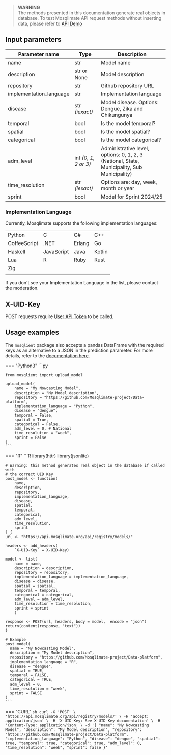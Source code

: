 > **WARNING**  
> The methods presented in this documentation generate real objects in database. To test Mosqlimate API request methods without inserting data, please refer to [API Demo](https://api.mosqlimate.org/api/docs)

## Input parameters 
| Parameter name | Type | Description |
|--|--|--|
| name | str | Model name | 
| description | str or None | Model description |
| repository | str | Github repository URL |
| implementation_language | str | Implementation language |
| disease | str _(iexact)_ | Model disease. Options: Dengue, Zika and Chikungunya |
| temporal | bool | Is the model temporal? |
| spatial | bool | Is the model spatial? |
| categorical | bool | Is the model categorical? |
| adm_level | int _(0, 1, 2 or 3)_ | Administrative level, options: 0, 1, 2, 3 (National, State, Municipality, Sub Municipality) |
| time_resolution | str _(iexact)_ | Options are: day, week, month or year |
| sprint | bool | Model for Sprint 2024/25 |


### Implementation Language
Currently, Mosqlimate supports the following implementation languages:

|||||
|--|--|--|--|
| Python | C | C# | C++ | 
| CoffeeScript | .NET | Erlang | Go |
| Haskell | JavaScript | Java | Kotlin |
| Lua | R | Ruby | Rust |
| Zig |
||||

If you don't see your Implementation Language in the list, please contact the moderation.

## X-UID-Key
POST requests require [User API Token](uid-key.md) to be called.

## Usage examples

The `mosqlient` package also accepts a pandas DataFrame with the required keys as an alternative to a JSON in the prediction parameter. For more details, refer to the [documentation here](https://mosqlimate-client.readthedocs.io/en/latest/tutorials/API/registry/).

=== "Python3"
    ```py
    
    from mosqlient import upload_model 

    upload_model(
        name = "My Nowcasting Model",
        description = "My Model description",
        repository = "https://github.com/Mosqlimate-project/Data-platform",
        implementation_language = "Python",
        disease = "dengue",
        temporal = False,
        spatial = True,
        categorical = False,
        adm_level = 0, # National
        time_resolution = "week",
        sprint = False
    )
    ```

=== "R"
    ```R
    library(httr)
    library(jsonlite)

    # Warning: this method generates real object in the database if called with
    # the correct UID Key
    post_model <- function(
        name,
        description,
        repository,
        implementation_language,
        disease,
        spatial,
        temporal,
        categorical,
        adm_level,
        time_resolution,
        sprint
    ) {
    url <- "https://api.mosqlimate.org/api/registry/models/"
    
    headers <- add_headers(
        `X-UID-Key` = X-UID-Key)
    
    model <- list(
        name = name,
        description = description,
        repository = repository,
        implementation_language = implementation_language,
        disease = disease,
        spatial = spatial,
        temporal = temporal,
        categorical = categorical,
        adm_level = adm_level,
        time_resolution = time_resolution,
        sprint = sprint
        )

    response <- POST(url, headers, body = model,  encode = "json")
    return(content(response, "text"))
    }

    # Example
    post_model(
      name = "My Nowcasting Model",
      description = "My Model description",
      repository = "https://github.com/Mosqlimate-project/Data-platform",
      implementation_language = "R",
      disease = "dengue",
      spatial = TRUE,
      temporal = FALSE,
      categorical = TRUE,
      adm_level = 0,
      time_resolution = "week",
      sprint = FALSE
    )
    ```

=== "CURL"
    ```sh
    curl -X 'POST' \
        'https://api.mosqlimate.org/api/registry/models/' \
        -H 'accept: application/json' \
        -H 'X-UID-Key: See X-UID-Key documentation' \
        -H 'Content-Type: application/json' \
        -d '{
        "name": "My Nowcasting Model",
        "description": "My Model description",
        "repository": "https://github.com/Mosqlimate-project/Data-platform",
        "implementation_language": "Python",
        "disease": "dengue",
        "spatial": true,
        "temporal": true,
        "categorical": true,
        "adm_level": 0,
        "time_resolution": "week",
        "sprint": false
    }'
    ```
